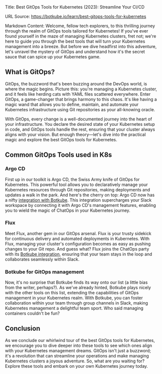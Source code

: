 Title: Best GitOps Tools for Kubernetes (2023): Streamline Your CI/CD

URL Source: https://botkube.io/learn/best-gitops-tools-for-kubernetes

Markdown Content:
Welcome, fellow tech explorers, to this thrilling journey through the realm of GitOps tools tailored for Kubernetes! If you've ever found yourself in the maze of managing Kubernetes clusters, fret not; we're here to guide you through the best tools that will turn your Kubernetes management into a breeze. But before we dive headfirst into this adventure, let's unravel the mystery of GitOps and understand how it's the secret sauce that can spice up your Kubernetes game.

**What is GitOps?**
-------------------

GitOps, the buzzword that's been buzzing around the DevOps world, is where the magic begins. Picture this: you're managing a Kubernetes cluster, and it feels like herding cats with YAML files scattered everywhere. Enter GitOps, a game-changer that brings harmony to this chaos. It's like having a magic wand that allows you to define, maintain, and automate your Kubernetes infrastructure using Git repositories as your all-knowing oracle.

With GitOps, every change is a well-documented journey into the heart of your infrastructure. You declare the desired state of your Kubernetes setup in code, and GitOps tools handle the rest, ensuring that your cluster always aligns with your vision. But enough theory—let's dive into the practical magic and explore the best GitOps tools for Kubernetes.

**Common GitOps Tools used in K8s**
-----------------------------------

### **Argo CD**

First up in our toolkit is Argo CD, the Swiss Army knife of GitOps for Kubernetes. This powerful tool allows you to declaratively manage your Kubernetes resources through Git repositories, making deployments and updates a walk in the park. And here's the cherry on top: Argo CD now has a nifty [integration with Botkube](https://botkube.io/blog/argo-cd-botkube-integration). This integration supercharges your Slack workspace by connecting it with Argo CD's management features, enabling you to wield the magic of ChatOps in your Kubernetes journey.

### **Flux**

Meet Flux, another gem in our GitOps arsenal. Flux is your trusty sidekick for continuous delivery and automated deployments in Kubernetes. With Flux, managing your cluster's configuration becomes as easy as pushing changes to your Git repo. And guess what? Flux joins the ChatOps party with its [Botkube integration](https://botkube.io/blog/streamlining-gitops-with-the-botkube-flux-plugin), ensuring that your team stays in the loop and collaborates seamlessly within Slack.

### **Botkube for GitOps management**

Now, it's no surprise that Botkube finds its way onto our list (a little bias from the writer, perhaps?). As we've already hinted, Botkube plays nicely with the other tools on this list, extending the capabilities of GitOps management in your Kubernetes realm. With Botkube, you can foster collaboration within your team through group channels in Slack, making Kubernetes management a delightful team sport. Who said managing containers couldn't be fun?

**Conclusion**
--------------

As we conclude our whirlwind tour of the best GitOps tools for Kubernetes, we encourage you to dive deeper into these tools to see which ones align with your Kubernetes management dreams. GitOps isn't just a buzzword; it's a revolution that can streamline your operations and make managing Kubernetes clusters a joyous adventure. So, what are you waiting for? Explore these tools and embark on your own Kubernetes journey today.
